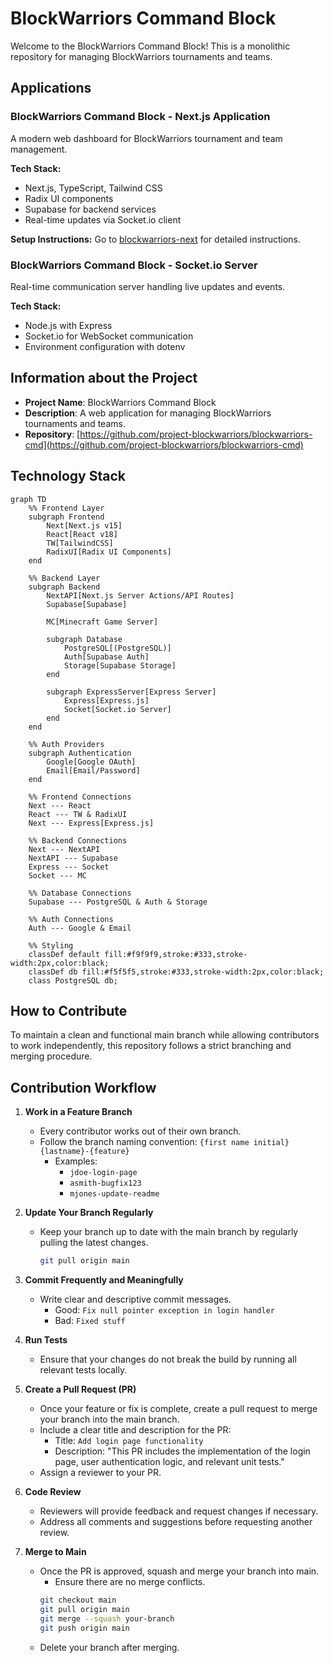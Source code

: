 # BlockWarriors Command Block

Welcome to the BlockWarriors Command Block! This is a monolithic repository for managing BlockWarriors tournaments and teams.

## Applications

### BlockWarriors Command Block - Next.js Application

A modern web dashboard for BlockWarriors tournament and team management.

**Tech Stack:**

- Next.js, TypeScript, Tailwind CSS
- Radix UI components
- Supabase for backend services
- Real-time updates via Socket.io client

**Setup Instructions:**
Go to [blockwarriors-next](https://github.com/project-blockwarriors/blockwarriors-cmd/tree/main/blockwarriors-next) for detailed instructions.

### BlockWarriors Command Block - Socket.io Server

Real-time communication server handling live updates and events.

**Tech Stack:**

- Node.js with Express
- Socket.io for WebSocket communication
- Environment configuration with dotenv

## Information about the Project

- **Project Name**: BlockWarriors Command Block
- **Description**: A web application for managing BlockWarriors tournaments and teams.
- **Repository**: [https://github.com/project-blockwarriors/blockwarriors-cmd](https://github.com/project-blockwarriors/blockwarriors-cmd)

## Technology Stack

```mermaid
graph TD
    %% Frontend Layer
    subgraph Frontend
        Next[Next.js v15]
        React[React v18]
        TW[TailwindCSS]
        RadixUI[Radix UI Components]
    end

    %% Backend Layer
    subgraph Backend
        NextAPI[Next.js Server Actions/API Routes]
        Supabase[Supabase]

        MC[Minecraft Game Server]

        subgraph Database
            PostgreSQL[(PostgreSQL)]
            Auth[Supabase Auth]
            Storage[Supabase Storage]
        end

        subgraph ExpressServer[Express Server]
            Express[Express.js]
            Socket[Socket.io Server]
        end
    end

    %% Auth Providers
    subgraph Authentication
        Google[Google OAuth]
        Email[Email/Password]
    end

    %% Frontend Connections
    Next --- React
    React --- TW & RadixUI
    Next --- Express[Express.js]

    %% Backend Connections
    Next --- NextAPI
    NextAPI --- Supabase
    Express --- Socket
    Socket --- MC

    %% Database Connections
    Supabase --- PostgreSQL & Auth & Storage

    %% Auth Connections
    Auth --- Google & Email

    %% Styling
    classDef default fill:#f9f9f9,stroke:#333,stroke-width:2px,color:black;
    classDef db fill:#f5f5f5,stroke:#333,stroke-width:2px,color:black;
    class PostgreSQL db;
```

## How to Contribute

To maintain a clean and functional main branch while allowing contributors to work independently, this repository follows a strict branching and merging procedure.

## Contribution Workflow

1. **Work in a Feature Branch**

   - Every contributor works out of their own branch.
   - Follow the branch naming convention: `{first name initial}{lastname}-{feature}`
     - Examples:
       - `jdoe-login-page`
       - `asmith-bugfix123`
       - `mjones-update-readme`

2. **Update Your Branch Regularly**

   - Keep your branch up to date with the main branch by regularly pulling the latest changes.
     ```bash
     git pull origin main
     ```

3. **Commit Frequently and Meaningfully**

   - Write clear and descriptive commit messages.
     - Good: `Fix null pointer exception in login handler`
     - Bad: `Fixed stuff`

4. **Run Tests**

   - Ensure that your changes do not break the build by running all relevant tests locally.

5. **Create a Pull Request (PR)**

   - Once your feature or fix is complete, create a pull request to merge your branch into the main branch.
   - Include a clear title and description for the PR:
     - Title: `Add login page functionality`
     - Description: "This PR includes the implementation of the login page, user authentication logic, and relevant unit tests."
   - Assign a reviewer to your PR.

6. **Code Review**

   - Reviewers will provide feedback and request changes if necessary.
   - Address all comments and suggestions before requesting another review.

7. **Merge to Main**

   - Once the PR is approved, squash and merge your branch into main.
     - Ensure there are no merge conflicts.
     ```bash
     git checkout main
     git pull origin main
     git merge --squash your-branch
     git push origin main
     ```
   - Delete your branch after merging.
